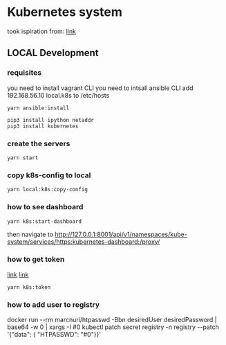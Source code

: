 # Kubernetes system

took ispiration from: [link](https://kubernetes.io/blog/2019/03/15/kubernetes-setup-using-ansible-and-vagrant/)

## LOCAL Development

### requisites

you need to install vagrant CLI
you need to intsall ansible CLI
add 192.168.56.10 local.k8s to /etc/hosts


```shell
yarn ansible:install

pip3 install ipython netaddr
pip3 install kubernetes
```

### create the servers

```shell
yarn start
```

### copy k8s-config to local

```shell
yarn local:k8s:copy-config
```

### how to see dashboard

```shell
yarn k8s:start-dashboard
```

then navigate to http://127.0.0.1:8001/api/v1/namespaces/kube-system/services/https:kubernetes-dashboard:/proxy/

### how to get token

[link](https://github.com/kubernetes/dashboard/wiki/Creating-sample-user)
[link](https://github.com/kubernetes/dashboard/wiki/Access-control#login-view)

```shell
yarn k8s:token
```

### how to add user to registry
docker run --rm marcnuri/htpasswd -Bbn desiredUser desiredPassword | base64 -w 0 | xargs -I #0 kubectl patch secret registry -n registry --patch '{"data": { "HTPASSWD": "#0"}}'
